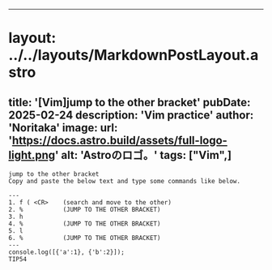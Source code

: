 
---
# layout: ../../layouts/MarkdownPostLayout.astro
title: '[Vim]jump to the other bracket'
pubDate: 2025-02-24
description: 'Vim practice'
author: 'Noritaka'
image:
    url: 'https://docs.astro.build/assets/full-logo-light.png'
    alt: 'Astroのロゴ。'
tags: ["Vim",]
---


```
jump to the other bracket
Copy and paste the below text and type some commands like below.

---
1. f ( <CR>    (search and move to the other)
2. %           (JUMP TO THE OTHER BRACKET)
3. h 
4. %           (JUMP TO THE OTHER BRACKET)
5. l
6. %           (JUMP TO THE OTHER BRACKET)
---
console.log([{'a':1}, {'b':2}]);
TIP54
```
